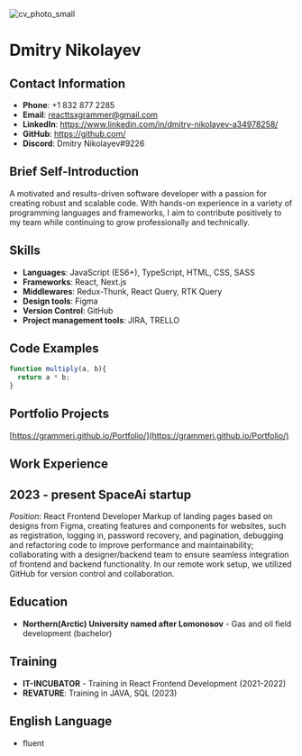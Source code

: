 ![cv_photo_small](https://github.com/Grammeri/rsschool-cv/assets/89168093/70a96153-4437-4124-b0d4-139ddfe856db)

# Dmitry Nikolayev

## Contact Information
- **Phone**: +1 832 877 2285
- **Email**: reacttsxgrammer@gmail.com
- **LinkedIn**: https://www.linkedin.com/in/dmitry-nikolayev-a34978258/
- **GitHub**: https://github.com/
- **Discord**: Dmitry Nikolayev#9226

## Brief Self-Introduction
A motivated and results-driven software developer with a passion for creating robust and scalable code. With hands-on experience in a variety of programming languages and frameworks, I aim to contribute positively to my team while continuing to grow professionally and technically.

## Skills
- **Languages**: JavaScript (ES6+), TypeScript, HTML, CSS, SASS
- **Frameworks**: React, Next.js
- **Middlewares**: Redux-Thunk, React Query, RTK Query
- **Design tools**: Figma
- **Version Control**: GitHub
- **Project management tools**: JIRA, TRELLO

## Code Examples
```javascript
function multiply(a, b){
  return a * b;
}
```
## Portfolio Projects
[https://grammeri.github.io/Portfolio/](https://grammeri.github.io/Portfolio/)

## Work Experience
## 2023 - present SpaceAi startup
_Position_: React Frontend Developer
Markup of landing pages based on designs from Figma, creating features and components for websites, such as registration, logging in, password recovery, and pagination, debugging and refactoring code to improve performance and maintainability; collaborating with a designer/backend team to ensure seamless integration of frontend and backend functionality. In our remote work setup, we utilized GitHub for version control and collaboration.

## Education
- **Northern(Arctic) University named after Lomonosov** - Gas and oil field development (bachelor)


## Training
- **IT-INCUBATOR** - Training in React Frontend Development (2021-2022)
- **REVATURE**: Training in JAVA, SQL (2023)

## English Language
- fluent
